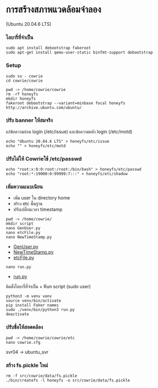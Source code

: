 # การสร้างสภาพแวดล้อมจำลอง 
(Ubuntu 20.04.6 LTS)
### ไลบารี่ที่จำเป็น
```
sudo apt install debootstrap fakeroot
sudo apt-get install qemu-user-static binfmt-support debootstrap
```
### Setup
```
sudo su - cowrie
cd cowrie/cowrie
```
```
pwd -> /home/cowrie/cowrie
rm -rf honeyfs
mkdir honeyfs
fakeroot debootstrap --variant=minbase focal honeyfs http://archive.ubuntu.com/ubuntu/
```


### ปรับ banner ให้สมจริง
แก้ข้อความก่อน login (/etc/issue) และข้อความหลัง login (/etc/motd)
```
echo "Ubuntu 20.04.6 LTS" > honeyfs/etc/issue
echo "" > honeyfs/etc/motd
```

### ปรับไม่ให้ Cowrieใช้ /etc/passwd 
```
echo "root:x:0:0:root:/root:/bin/bash" > honeyfs/etc/passwd
echo "root:*:19000:0:99999:7:::" > honeyfs/etc/shadow
```

### เพิ่มความแนบเนียน
- เพิ่ม user ใน directory home
- สร้าง etc พื้นฐาน
- ปรับเปลี่ยนเวลา timestamp
```
pwd -> /home/cowrie/
mkdir script
nano GenUser.py
nano etcFile.py
nano NewTimeStamp.py
```
* [GenUser.py](/Plugin/Cowrie/script/GenUsers.py)
* [NewTimeStamp.py](/Plugin/Cowrie/script/NewTimeStamp.py)
* [etcFile.py](/Plugin/Cowrie/script/etcFile.py)
```
nano run.py
```
* [run.py](/Plugin/Cowrie/script/run.py)

ติดตั้งไลบารี่ที่จำเป็น + Run script (sudo user) 
```
python3 -m venv venv
source venv/bin/activate
pip install Faker names
sudo ./venv/bin/python3 run.py
deactivate
```

### ปรับชื่อให้สอดคล้อง
```
pwd -> /home/cowrie/cowrie/etc
nano cowrie.cfg
```
svr04 -> ubuntu_svr

### สร้าง fs.pickle ใหม่
```
rm -f src/cowrie/data/fs.pickle
./bin/createfs -l honeyfs -o src/cowrie/data/fs.pickle
```

